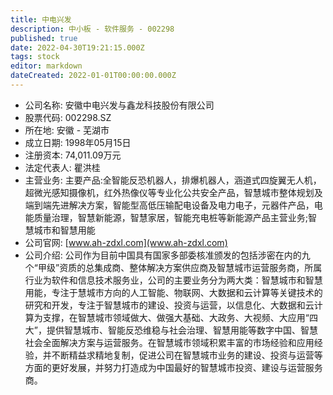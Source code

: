 ```yaml
---
title: 中电兴发
description: 中小板 - 软件服务 - 002298
published: true
date: 2022-04-30T19:21:15.000Z
tags: stock
editor: markdown
dateCreated: 2022-01-01T00:00:00.000Z
---
```


- 公司名称: 安徽中电兴发与鑫龙科技股份有限公司
- 股票代码: 002298.SZ
- 所在地: 安徽 - 芜湖市
- 成立日期: 1998年05月15日
- 注册资本: 74,011.09万元
- 法定代表人: 瞿洪桂
- 主营业务: 主要产品:全智能反恐机器人，排爆机器人，涵道式四旋翼无人机，超微光感知摄像机，红外热像仪等专业化公共安全产品，智慧城市整体规划及端到端先进解决方案，智能型高低压输配电设备及电力电子，元器件产品，电能质量治理，智慧新能源，智慧家居，智能充电桩等新能源产品主营业务;智慧城市和智慧用能
- 公司官网: [www.ah-zdxl.com](www.ah-zdxl.com)
- 公司介绍: 公司作为目前中国具有国家多部委核准颁发的包括涉密在内的九个“甲级”资质的总集成商、整体解决方案供应商及智慧城市运营服务商，所属行业为软件和信息技术服务业，公司的主要业务分为两大类：智慧城市和智慧用能，专注于慧城市方向的人工智能、物联网、大数据和云计算等关键技术的研究和开发，专注于智慧城市的建设、投资与运营，以信息化、大数据和云计算为支撑，在智慧城市领域做大、做强大基础、大政务、大视频、大应用“四大”，提供智慧城市、智能反恐维稳与社会治理、智慧用能等数字中国、智慧社会全面解决方案与运营服务。在智慧城市领域积累丰富的市场经验和应用经验，并不断精益求精地复制，促进公司在智慧城市业务的建设、投资与运营等方面的更好发展，并努力打造成为中国最好的智慧城市投资、建设与运营服务商。


